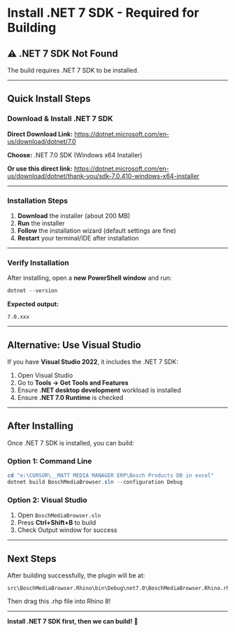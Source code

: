 # Install .NET 7 SDK - Required for Building

## ⚠️ .NET 7 SDK Not Found

The build requires .NET 7 SDK to be installed.

---

## Quick Install Steps

### Download & Install .NET 7 SDK

**Direct Download Link:**
https://dotnet.microsoft.com/en-us/download/dotnet/7.0

**Choose:** .NET 7.0 SDK (Windows x64 Installer)

**Or use this direct link:**
https://dotnet.microsoft.com/en-us/download/dotnet/thank-you/sdk-7.0.410-windows-x64-installer

---

### Installation Steps

1. **Download** the installer (about 200 MB)
2. **Run** the installer
3. **Follow** the installation wizard (default settings are fine)
4. **Restart** your terminal/IDE after installation

---

### Verify Installation

After installing, open a **new PowerShell window** and run:

```powershell
dotnet --version
```

**Expected output:**
```
7.0.xxx
```

---

## Alternative: Use Visual Studio

If you have **Visual Studio 2022**, it includes the .NET 7 SDK:

1. Open Visual Studio
2. Go to **Tools → Get Tools and Features**
3. Ensure **.NET desktop development** workload is installed
4. Ensure **.NET 7.0 Runtime** is checked

---

## After Installing

Once .NET 7 SDK is installed, you can build:

### Option 1: Command Line
```powershell
cd "e:\CURSOR\__MATT MEDIA MANAGER ERP\Bosch Products DB in excel"
dotnet build BoschMediaBrowser.sln --configuration Debug
```

### Option 2: Visual Studio
1. Open `BoschMediaBrowser.sln`
2. Press **Ctrl+Shift+B** to build
3. Check Output window for success

---

## Next Steps

After building successfully, the plugin will be at:
```
src\BoschMediaBrowser.Rhino\bin\Debug\net7.0\BoschMediaBrowser.Rhino.rhp
```

Then drag this .rhp file into Rhino 8!

---

**Install .NET 7 SDK first, then we can build!** 🚀
